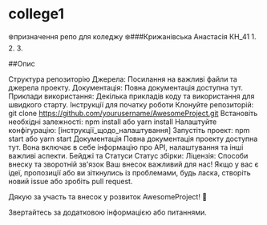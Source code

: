 # college1

:snowflake:призначення репо для коледжу
:snowflake:###Крижанівська Анастасія КН_41
1. 
2.
3.

##Опис

Структура репозиторію
Джерела: Посилання на важливі файли та джерела проекту.
Документація: Повна документація доступна тут.
Приклади використання: Декілька прикладів коду та використання для швидкого старту.
Інструкції для початку роботи
Клонуйте репозиторій: git clone https://github.com/yourusername/AwesomeProject.git
Встановіть необхідні залежності: npm install або yarn install
Налаштуйте конфігурацію: [інструкції_щодо_налаштування]
Запустіть проект: npm start або yarn start
Документація
Повна документація проекту доступна тут. Вона включає в себе інформацію про API, налаштування та інші важливі аспекти.
Бейджі та Статуси
Статус збірки: 
Ліцензія: 
Способи внеску та зворотній зв'язок
Ваш внесок важливий для нас! Якщо у вас є ідеї, пропозиції або ви зіткнулись із проблемами, будь ласка, створіть новий issue або зробіть pull request.

Дякую за участь та внесок у розвиток AwesomeProject! 🚀

Звертайтесь за додатковою інформацією або питаннями.
